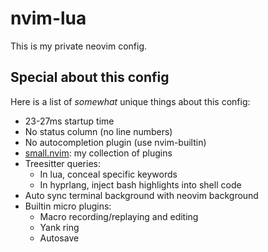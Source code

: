 # nvim-lua
This is my private neovim config.

## Special about this config
Here is a list of *somewhat* unique things about this config:
+ 23-27ms startup time
+ No status column (no line numbers)
+ No autocompletion plugin (use nvim-builtin)
+ [small.nvim](https://github.com/altermo/doune.nvim): my collection of plugins
+ Treesitter queries:
    + In lua, conceal specific keywords
    + In hyprlang, inject bash highlights into shell code
+ Auto sync terminal background with neovim background
+ Builtin micro plugins:
    + Macro recording/replaying and editing
    + Yank ring
    + Autosave
